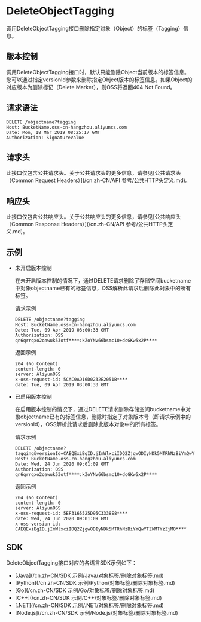 # DeleteObjectTagging

调用DeleteObjectTagging接口删除指定对象（Object）的标签（Tagging）信息。

## 版本控制

调用DeleteObjectTagging接口时，默认只能删除Object当前版本的标签信息。您可以通过指定versionId参数来删除指定Object版本的标签信息。如果Object的对应版本为删除标记（Delete Marker），则OSS将返回404 Not Found。

## 请求语法

```
DELETE /objectname?tagging
Host: BucketName.oss-cn-hangzhou.aliyuncs.com
Date: Mon, 18 Mar 2019 08:25:17 GMT
Authorization: SignatureValue
```

## 请求头

此接口仅包含公共请求头。关于公共请求头的更多信息，请参见[公共请求头（Common Request Headers）](/cn.zh-CN/API 参考/公共HTTP头定义.md)。

## 响应头

此接口仅包含公共响应头。关于公共响应头的更多信息，请参见[公共响应头（Common Response Headers）](/cn.zh-CN/API 参考/公共HTTP头定义.md)。

## 示例

-   未开启版本控制

    在未开启版本控制的情况下，通过DELETE请求删除了存储空间bucketname中对象objectname已有的标签信息，OSS解析此请求后删除此对象中的所有标签。

    请求示例

    ```
    DELETE /objectname?tagging
    Host: BucketName.oss-cn-hangzhou.aliyuncs.com
    Date: Tue, 09 Apr 2019 03:00:33 GMT
    Authorization: OSS qn6qrrqxo2oawuk53otf****:kZoYNv66bsmc10+dcGKw5x2P****
    ```

    返回示例

    ```
    204 (No Content)
    content‐length: 0
    server: AliyunOSS
    x‐oss‐request‐id: 5CAC0AD16D0232E2051B****
    date: Tue, 09 Apr 2019 03:00:33 GMT
    ```

-   已启用版本控制

    在启用版本控制的情况下，通过DELETE请求删除存储空间bucketname中对象objectname已有的标签信息，删除时指定了对象版本号（即请求示例中的versionId），OSS解析此请求后删除此版本对象中的所有标签。

    请求示例

    ```
    DELETE /objectname?tagging&versionId=CAEQExiBgID.jImWlxciIDQ2ZjgwODIyNDk5MTRhNzBiYmQwYTZkMTYzZjM0****
    Host: BucketName.oss-cn-hangzhou.aliyuncs.com
    Date: Wed, 24 Jun 2020 09:01:09 GMT
    Authorization: OSS qn6qrrqxo2oawuk53otf****:kZoYNv66bsmc10+dcGKw5x2P****
    ```

    返回示例

    ```
    204 (No Content)
    content-length: 0
    server: AliyunOSS
    x-oss-request-id: 5EF3165525D95C3338E8****
    date: Wed, 24 Jun 2020 09:01:09 GMT
    x-oss-version-id: CAEQExiBgID.jImWlxciIDQ2ZjgwODIyNDk5MTRhNzBiYmQwYTZkMTYzZjM0****
    ```


## SDK

DeleteObjectTagging接口对应的各语言SDK示例如下：

-   [Java](/cn.zh-CN/SDK 示例/Java/对象标签/删除对象标签.md)
-   [Python](/cn.zh-CN/SDK 示例/Python/对象标签/删除对象标签.md)
-   [Go](/cn.zh-CN/SDK 示例/Go/对象标签/删除对象标签.md)
-   [C++](/cn.zh-CN/SDK 示例/C++/对象标签/删除对象标签.md)
-   [.NET](/cn.zh-CN/SDK 示例/.NET/对象标签/删除对象标签.md)
-   [Node.js](/cn.zh-CN/SDK 示例/Node.js/对象标签/删除对象标签.md)

